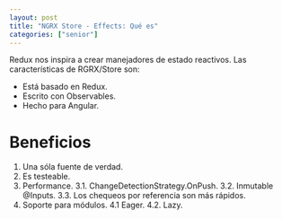 ```yaml
---
layout: post
title: "NGRX Store - Effects: Qué es"
categories: ["senior"]
---
```


Redux nos inspira a crear manejadores de estado reactivos. Las características de RGRX/Store son<!--more-->:

- Está basado en Redux.
- Escrito con Observables.
- Hecho para Angular.

# Beneficios

1. Una sóla fuente de verdad.
2. Es testeable.
3. Performance.
   3.1. ChangeDetectionStrategy.OnPush.
   3.2. Inmutable @Inputs.
   3.3. Los chequeos por referencia son más rápidos.
4. Soporte para módulos.
   4.1 Eager.
   4.2. Lazy.
